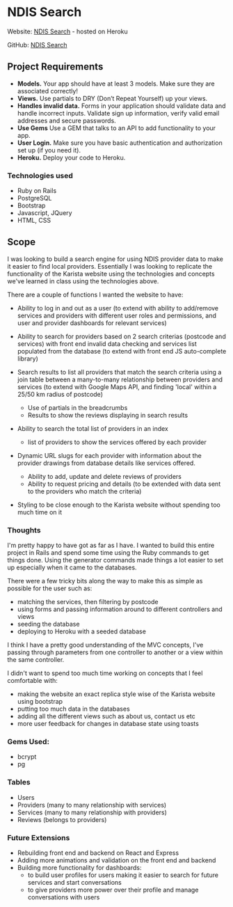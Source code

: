 # NDIS Search

Website: [NDIS Search](https://grim-moonlight-28048.herokuapp.com) - hosted on Heroku

GitHub: [NDIS Search](https://github.com/RGhadamian/GA-Full-Stack-Project) 
 
## Project Requirements
- **Models.** Your app should have at least 3 models. Make sure they are associated correctly!
- **Views.** Use partials to DRY (Don’t Repeat Yourself) up your views.
- **Handles invalid data.** Forms in your application should validate data and handle incorrect inputs. Validate sign up information, verify valid email addresses and secure passwords.
- **Use Gems** Use a GEM that talks to an API to add functionality to your app.
- **User Login.** Make sure you have basic authentication and authorization set up (if you need it).
- **Heroku.** Deploy your code to Heroku.

### Technologies used
- Ruby on Rails
- PostgreSQL
- Bootstrap
- Javascript, JQuery
- HTML, CSS

## Scope
I was looking to build a search engine for using NDIS provider data to make it easier to find local providers. Essentially I was looking to replicate the functionality of the Karista website using the technologies and concepts we've learned in class using the technologies above. 

There are a couple of functions I wanted the website to have:
- Ability to log in and out as a user (to extend with ability to add/remove services and providers with different user roles and permissions, and user and provider dashboards for relevant services)
- Ability to search for providers based on 2 search criterias (postcode and services) with front end invalid data checking and services list populated from the database (to extend with front end JS auto-complete library)
- Search results to list all providers that match the search criteria using a join table between a many-to-many relationship between providers and services (to extend with Google Maps API, and finding 'local' within a 25/50 km radius of postcode)
    - Use of partials in the breadcrumbs
    - Results to show the reviews displaying in search results
- Ability to search the total list of providers in an index
    - list of providers to show the services offered by each provider
- Dynamic URL slugs for each provider with information about the provider drawings from database details like services offered. 
    - Ability to add, update and delete reviews of providers 
    - Ability to request pricing and details (to be extended with data sent to the providers who match the criteria)

- Styling to be close enough to the Karista website without spending too much time on it

### Thoughts
I'm pretty happy to have got as far as I have. I wanted to build this entire project in Rails and spend some time using the Ruby commands to get things done. Using the generator commands made things a lot easier to set up especially when it came to the databases. 

There were a few tricky bits along the way to make this as simple as possible for the user such as:
 - matching the services, then filtering by postcode
 - using forms and passing information around to different controllers and views
 - seeding the database
 - deploying to Heroku with a seeded database

I think I have a pretty good understanding of the MVC concepts, I've passing through parameters from one controller to another or a view within the same controller.

I didn't want to spend too much time working on concepts that I feel comfortable with: 
 - making the website an exact replica style wise of the Karista website using bootstrap
 - putting too much data in the databases
 - adding all the different views such as about us, contact us etc  
 - more user feedback for changes in database state using toasts

### Gems Used:
- bcrypt
- pg

### Tables 
- Users
- Providers (many to many relationship with services)
- Services (many to many relationship with providers)
- Reviews (belongs to providers)

### Future Extensions
- Rebuilding front end and backend on React and Express
- Adding more animations and validation on the front end and backend
- Building more functionality for dashboards:
    - to build user profiles for users making it easier to search for future services and start conversations
    - to give providers more power over their profile and manage conversations with users 
